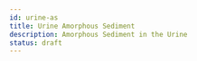```yaml
---
id: urine-as
title: Urine Amorphous Sediment
description: Amorphous Sediment in the Urine
status: draft
---
```


